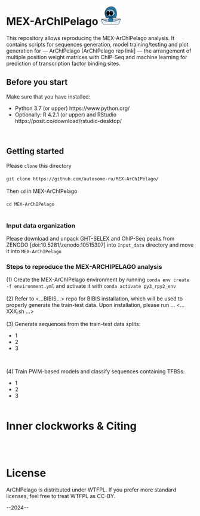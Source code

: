 # MEX-ArChIPelago <img src='./Archipelago.png' width='55'>
This repository allows reproducing the MEX-ArChIPelago analysis. It contains scripts for sequences generation, model training/testing and plot generation for — ArChIPelago [ArChIPelago rep link] — the arrangement of multiple position weight matrices with ChIP-Seq and machine learning for prediction of transcription factor binding sites.
</br>
 
## Before you start

Make sure that you have installed:
<ul>
<li>Python 3.7 (or upper) https://www.python.org/
<li>Optionally: R 4.2.1 (or upper) and RStudio https://posit.co/download/rstudio-desktop/
</ul>
</br>

## Getting started

Please ```clone``` this directory</br></br>
```git clone https://github.com/autosome-ru/MEX-ArChIPelago/```</br></br>
Then ```cd``` in MEX-ArChIPelago </br></br>
```cd MEX-ArChIPelago```</br></br>

### Input data organization
Please download and unpack GHT-SELEX and ChIP-Seq peaks from ZENODO [doi:10.5281/zenodo.10515307] into ```Input_data``` directory and move it into ```MEX-ArChIPelago```

### Steps to reproduce the MEX-ARCHIPELAGO analysis
(1) Create the MEX-ArChIPelago environment by running ```conda env create -f environment.yml``` and activate it with ```conda activate py3_rpy2_env```</br></br>
(2) Refer to <...BIBIS...> repo for BIBIS installation, which will be used to properly generate the train-test data. Upon installation, please run ... <... XXX.sh ...></br></br>
(3) Generate sequences from the train-test data splits:
- 1
- 2
- 3
</br>

(4) Train PWM-based models and classify sequences containing TFBSs:
- 1
- 2
- 3
</br></br>

# Inner clockworks & Citing
</br></br>

# License
ArChIPelago is distributed under WTFPL. If you prefer more standard licenses, feel free to treat WTFPL as CC-BY.

--2024--
